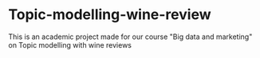 # Topic-modelling-wine-review
This is an academic project made for our course "Big data and marketing" on Topic modelling with wine reviews
